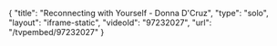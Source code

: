 {
    "title": "Reconnecting with Yourself - Donna D'Cruz",
    "type": "solo",
    "layout": "iframe-static",
    "videoId": "97232027",
    "url": "\/tvpembed\/97232027"
}
